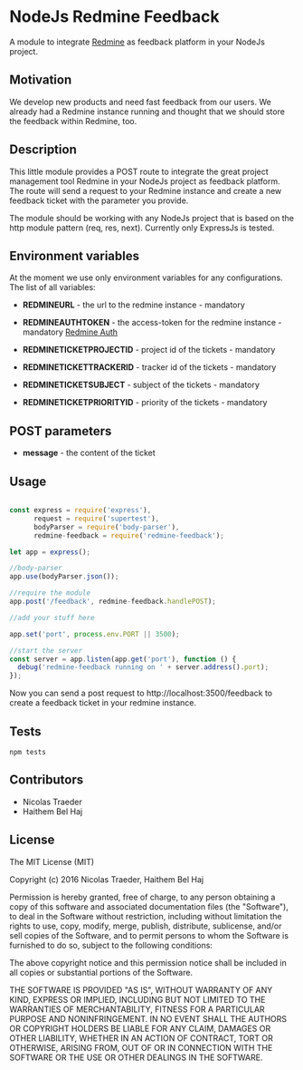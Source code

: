 # NodeJs Redmine Feedback

A module to integrate [Redmine](http://www.redmine.org) as feedback platform in your NodeJs project.

## Motivation

We develop new products and need fast feedback from our users. We already had a Redmine instance running and thought that
we should store the feedback within Redmine, too.

## Description

This little module provides a POST route to integrate the great project management tool Redmine in your NodeJs project as
feedback platform. The route will send a request to your Redmine instance and create a new feedback ticket with the
parameter you provide.

The module should be working with any NodeJs project that is based on the http module pattern (req, res, next).
Currently only ExpressJs is tested.

## Environment variables

At the moment we use only environment variables for any configurations. The list of all variables:

* **REDMINEURL** - the url to the redmine instance - mandatory
* **REDMINEAUTHTOKEN** - the access-token for the redmine instance - mandatory [Redmine Auth](http://www.redmine.org/projects/redmine/wiki/Rest_api#Authentication)

* **REDMINETICKETPROJECTID** - project id of the tickets - mandatory
* **REDMINETICKETTRACKERID** - tracker id of the tickets - mandatory
* **REDMINETICKETSUBJECT** - subject of the tickets - mandatory
* **REDMINETICKETPRIORITYID** - priority of the tickets - mandatory


## POST parameters

* **message** - the content of the ticket

## Usage

```javascript

const express = require('express'),
      request = require('supertest'),
      bodyParser = require('body-parser'),
      redmine-feedback = require('redmine-feedback');

let app = express();

//body-parser
app.use(bodyParser.json());

//require the module
app.post('/feedback', redmine-feedback.handlePOST);

//add your stuff here

app.set('port', process.env.PORT || 3500);

//start the server
const server = app.listen(app.get('port'), function () {
  debug('redmine-feedback running on ' + server.address().port);
});


```

Now you can send a post request to http://localhost:3500/feedback to create a feedback ticket in your redmine instance.

## Tests

``` npm tests ```

## Contributors

* Nicolas Traeder
* Haithem Bel Haj

## License

The MIT License (MIT)

Copyright (c) 2016 Nicolas Traeder, Haithem Bel Haj

Permission is hereby granted, free of charge, to any person obtaining a copy of this software and associated documentation
files (the "Software"), to deal in the Software without restriction, including without limitation the rights to use,
copy, modify, merge, publish, distribute, sublicense, and/or sell copies of the Software, and to permit persons to
whom the Software is furnished to do so, subject to the following conditions:

The above copyright notice and this permission notice shall be included in all copies or substantial portions of the Software.


THE SOFTWARE IS PROVIDED "AS IS", WITHOUT WARRANTY OF ANY KIND, EXPRESS OR IMPLIED, INCLUDING BUT NOT LIMITED TO THE
WARRANTIES OF MERCHANTABILITY, FITNESS FOR A PARTICULAR PURPOSE AND NONINFRINGEMENT. IN NO EVENT SHALL THE AUTHORS OR
COPYRIGHT HOLDERS BE LIABLE FOR ANY CLAIM, DAMAGES OR OTHER LIABILITY, WHETHER IN AN ACTION OF CONTRACT,
TORT OR OTHERWISE, ARISING FROM, OUT OF OR IN CONNECTION WITH THE SOFTWARE OR THE USE OR OTHER DEALINGS IN THE SOFTWARE.
